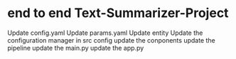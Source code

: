 # end to end Text-Summarizer-Project

Update config.yaml
Update params.yaml
Update entity
Update the configuration manager in src config
update the conponents
update the pipeline
update the main.py
update the app.py
